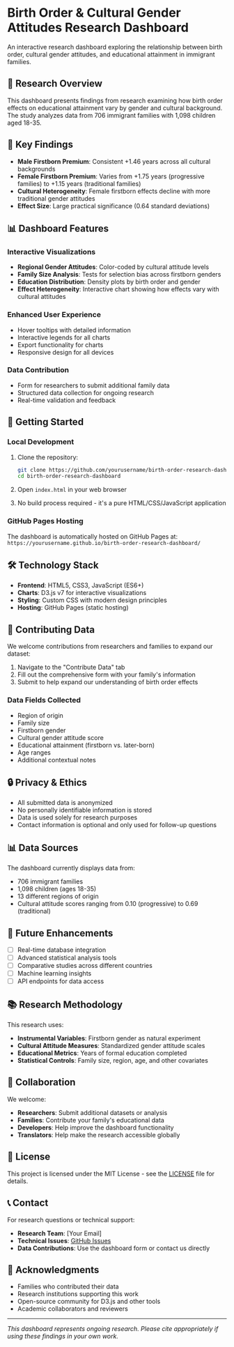 # Birth Order & Cultural Gender Attitudes Research Dashboard

An interactive research dashboard exploring the relationship between birth order, cultural gender attitudes, and educational attainment in immigrant families.

## 🎯 Research Overview

This dashboard presents findings from research examining how birth order effects on educational attainment vary by gender and cultural background. The study analyzes data from 706 immigrant families with 1,098 children aged 18-35.

## 🔑 Key Findings

- **Male Firstborn Premium**: Consistent +1.46 years across all cultural backgrounds
- **Female Firstborn Premium**: Varies from +1.75 years (progressive families) to +1.15 years (traditional families)
- **Cultural Heterogeneity**: Female firstborn effects decline with more traditional gender attitudes
- **Effect Size**: Large practical significance (0.64 standard deviations)

## 📊 Dashboard Features

### Interactive Visualizations
- **Regional Gender Attitudes**: Color-coded by cultural attitude levels
- **Family Size Analysis**: Tests for selection bias across firstborn genders
- **Education Distribution**: Density plots by birth order and gender
- **Effect Heterogeneity**: Interactive chart showing how effects vary with cultural attitudes

### Enhanced User Experience
- Hover tooltips with detailed information
- Interactive legends for all charts
- Export functionality for charts
- Responsive design for all devices

### Data Contribution
- Form for researchers to submit additional family data
- Structured data collection for ongoing research
- Real-time validation and feedback

## 🚀 Getting Started

### Local Development
1. Clone the repository:
   ```bash
   git clone https://github.com/yourusername/birth-order-research-dashboard.git
   cd birth-order-research-dashboard
   ```

2. Open `index.html` in your web browser

3. No build process required - it's a pure HTML/CSS/JavaScript application

### GitHub Pages Hosting
The dashboard is automatically hosted on GitHub Pages at:
`https://yourusername.github.io/birth-order-research-dashboard/`

## 🛠️ Technology Stack

- **Frontend**: HTML5, CSS3, JavaScript (ES6+)
- **Charts**: D3.js v7 for interactive visualizations
- **Styling**: Custom CSS with modern design principles
- **Hosting**: GitHub Pages (static hosting)

## 📝 Contributing Data

We welcome contributions from researchers and families to expand our dataset:

1. Navigate to the "Contribute Data" tab
2. Fill out the comprehensive form with your family's information
3. Submit to help expand our understanding of birth order effects

### Data Fields Collected
- Region of origin
- Family size
- Firstborn gender
- Cultural gender attitude score
- Educational attainment (firstborn vs. later-born)
- Age ranges
- Additional contextual notes

## 🔒 Privacy & Ethics

- All submitted data is anonymized
- No personally identifiable information is stored
- Data is used solely for research purposes
- Contact information is optional and only used for follow-up questions

## 📊 Data Sources

The dashboard currently displays data from:
- 706 immigrant families
- 1,098 children (ages 18-35)
- 13 different regions of origin
- Cultural attitude scores ranging from 0.10 (progressive) to 0.69 (traditional)

## 🔮 Future Enhancements

- [ ] Real-time database integration
- [ ] Advanced statistical analysis tools
- [ ] Comparative studies across different countries
- [ ] Machine learning insights
- [ ] API endpoints for data access

## 📚 Research Methodology

This research uses:
- **Instrumental Variables**: Firstborn gender as natural experiment
- **Cultural Attitude Measures**: Standardized gender attitude scales
- **Educational Metrics**: Years of formal education completed
- **Statistical Controls**: Family size, region, age, and other covariates

## 🤝 Collaboration

We welcome:
- **Researchers**: Submit additional datasets or analysis
- **Families**: Contribute your family's educational data
- **Developers**: Help improve the dashboard functionality
- **Translators**: Help make the research accessible globally

## 📄 License

This project is licensed under the MIT License - see the [LICENSE](LICENSE) file for details.

## 📞 Contact

For research questions or technical support:
- **Research Team**: [Your Email]
- **Technical Issues**: [GitHub Issues](https://github.com/yourusername/birth-order-research-dashboard/issues)
- **Data Contributions**: Use the dashboard form or contact us directly

## 🙏 Acknowledgments

- Families who contributed their data
- Research institutions supporting this work
- Open-source community for D3.js and other tools
- Academic collaborators and reviewers

---

*This dashboard represents ongoing research. Please cite appropriately if using these findings in your own work.*
